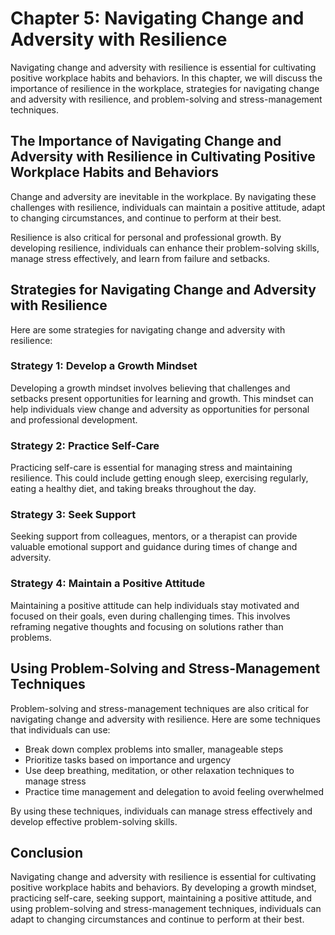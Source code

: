 Chapter 5: Navigating Change and Adversity with Resilience
==========================================================

Navigating change and adversity with resilience is essential for cultivating positive workplace habits and behaviors. In this chapter, we will discuss the importance of resilience in the workplace, strategies for navigating change and adversity with resilience, and problem-solving and stress-management techniques.

The Importance of Navigating Change and Adversity with Resilience in Cultivating Positive Workplace Habits and Behaviors
------------------------------------------------------------------------------------------------------------------------

Change and adversity are inevitable in the workplace. By navigating these challenges with resilience, individuals can maintain a positive attitude, adapt to changing circumstances, and continue to perform at their best.

Resilience is also critical for personal and professional growth. By developing resilience, individuals can enhance their problem-solving skills, manage stress effectively, and learn from failure and setbacks.

Strategies for Navigating Change and Adversity with Resilience
--------------------------------------------------------------

Here are some strategies for navigating change and adversity with resilience:

### Strategy 1: Develop a Growth Mindset

Developing a growth mindset involves believing that challenges and setbacks present opportunities for learning and growth. This mindset can help individuals view change and adversity as opportunities for personal and professional development.

### Strategy 2: Practice Self-Care

Practicing self-care is essential for managing stress and maintaining resilience. This could include getting enough sleep, exercising regularly, eating a healthy diet, and taking breaks throughout the day.

### Strategy 3: Seek Support

Seeking support from colleagues, mentors, or a therapist can provide valuable emotional support and guidance during times of change and adversity.

### Strategy 4: Maintain a Positive Attitude

Maintaining a positive attitude can help individuals stay motivated and focused on their goals, even during challenging times. This involves reframing negative thoughts and focusing on solutions rather than problems.

Using Problem-Solving and Stress-Management Techniques
------------------------------------------------------

Problem-solving and stress-management techniques are also critical for navigating change and adversity with resilience. Here are some techniques that individuals can use:

* Break down complex problems into smaller, manageable steps
* Prioritize tasks based on importance and urgency
* Use deep breathing, meditation, or other relaxation techniques to manage stress
* Practice time management and delegation to avoid feeling overwhelmed

By using these techniques, individuals can manage stress effectively and develop effective problem-solving skills.

Conclusion
----------

Navigating change and adversity with resilience is essential for cultivating positive workplace habits and behaviors. By developing a growth mindset, practicing self-care, seeking support, maintaining a positive attitude, and using problem-solving and stress-management techniques, individuals can adapt to changing circumstances and continue to perform at their best.
